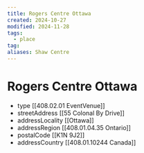 ```yaml
---
title: Rogers Centre Ottawa
created: 2024-10-27
modified: 2024-11-28
tags:
  - place
tag: 
aliases: Shaw Centre
---
```

# Rogers Centre Ottawa
- type [[408.02.01 EventVenue]]
- streetAddress [[55 Colonal By Drive]]
- addressLocality [[Ottawa]]
- addressRegion [[408.01.04.35 Ontario]]
- postalCode [[K1N 9J2]]
- addressCountry [[408.01.10244 Canada]]
